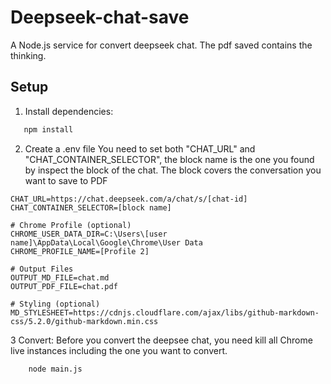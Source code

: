 # Deepseek-chat-save

A Node.js service for convert deepseek chat. The pdf saved contains the thinking.

## Setup

1. Install dependencies:
```bash
   npm install
```
 
2. Create a .env file
   You need to set both "CHAT_URL" and "CHAT_CONTAINER_SELECTOR", the block name is the one you found by inspect the block of the chat. The block covers the conversation you want to save to PDF
```
CHAT_URL=https://chat.deepseek.com/a/chat/s/[chat-id]
CHAT_CONTAINER_SELECTOR=[block name]

# Chrome Profile (optional)
CHROME_USER_DATA_DIR=C:\Users\[user name]\AppData\Local\Google\Chrome\User Data
CHROME_PROFILE_NAME=[Profile 2]

# Output Files
OUTPUT_MD_FILE=chat.md
OUTPUT_PDF_FILE=chat.pdf

# Styling (optional)
MD_STYLESHEET=https://cdnjs.cloudflare.com/ajax/libs/github-markdown-css/5.2.0/github-markdown.min.css
```
3 Convert:
Before you convert the deepsee chat, you need kill all Chrome live instances including the one you want to convert.
```
    node main.js
```
